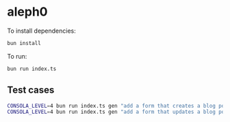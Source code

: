 # aleph0

To install dependencies:

```bash
bun install
```

To run:

```bash
bun run index.ts
```

## Test cases

```bash
CONSOLA_LEVEL=4 bun run index.ts gen "add a form that creates a blog post"
CONSOLA_LEVEL=4 bun run index.ts gen "add a form that updates a blog post"

```
